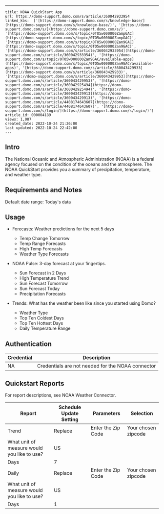 ---
    title: NOAA QuickStart App
    url: https://domo-support.domo.com/s/article/360042933954
    linked_kbs:  ['[https://domo-support.domo.com/s/knowledge-base/](https://domo-support.domo.com/s/knowledge-base/)', '[https://domo-support.domo.com/s/](https://domo-support.domo.com/s/)', '[https://domo-support.domo.com/s/topic/0TO5w000000ZampGAC](https://domo-support.domo.com/s/topic/0TO5w000000ZampGAC)', '[https://domo-support.domo.com/s/topic/0TO5w000000Zan9GAC](https://domo-support.domo.com/s/topic/0TO5w000000Zan9GAC)', '[https://domo-support.domo.com/s/article/360042933954](https://domo-support.domo.com/s/article/360042933954)', '[https://domo-support.domo.com/s/topic/0TO5w000000Zan9GAC/available-apps](https://domo-support.domo.com/s/topic/0TO5w000000Zan9GAC/available-apps)', '[https://domo-support.domo.com/s/article/360043429933](https://domo-support.domo.com/s/article/360043429933)', '[https://domo-support.domo.com/s/article/360043429953](https://domo-support.domo.com/s/article/360043429953)', '[https://domo-support.domo.com/s/article/360042925494](https://domo-support.domo.com/s/article/360042925494)', '[https://domo-support.domo.com/s/article/360043429913](https://domo-support.domo.com/s/article/360043429913)', '[https://domo-support.domo.com/s/article/4408174643607](https://domo-support.domo.com/s/article/4408174643607)', '[https://domo-support.domo.com/s/login/](https://domo-support.domo.com/s/login/)']
    article_id: 000004189
    views: 1,087
    created_date: 2022-10-24 21:26:00
    last updated: 2022-10-24 22:42:00
    ---



Intro
-----


The National Oceanic and Atmospheric Administration (NOAA) is a federal agency focused on the condition of the oceans and the atmosphere. The NOAA QuickStart provides you a summary of precipitation, temperature, and weather type.


Requirements and Notes
----------------------


Default date range: Today's data


Usage
-----


* Forecasts: Weather predictions for the next 5 days


	+ Temp Change Tomorrow
	+ Temp Range Forecasts
	+ High Temp Forecasts
	+ Weather Type Forecasts
* NOAA Pulse: 3-day forecast at your fingertips.


	+ Sun Forecast in 2 Days
	+ High Temperature Trend
	+ Sun Forecast Tomorrow
	+ Sun Forecast Today
	+ Precipitation Forecasts
* Trends: What has the weather been like since you started using Domo?


	+ Weather Type
	+ Top Ten Coldest Days
	+ Top Ten Hottest Days
	+ Daily Temperature Range


Authentication
--------------




| Credential | Description |
| --- | --- |
| NA | Credentials are not needed for the NOAA connector |


Quickstart Reports
------------------


For report descriptions, see NOAA Weather Connector.




| Report | Schedule Update Setting | Parameters | Selection |
| --- | --- | --- | --- |
| Trend | Replace | Enter the Zip Code | Your chosen zipcode |
| What unit of measure would you like to use? | US |
| Days | 7 |
| Daily | Replace | Enter the Zip Code | Your chosen zipcode |
| What unit of measure would you like to use? | US |
| Days | 1 |


